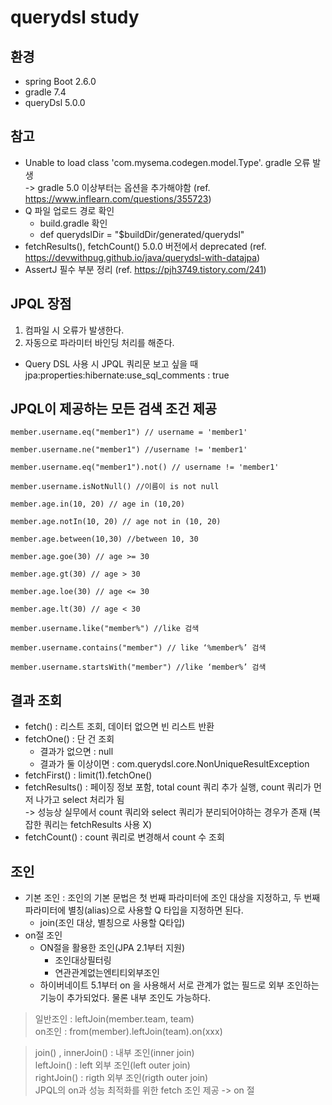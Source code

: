 # querydsl study

## 환경
- spring Boot 2.6.0
- gradle 7.4
- queryDsl 5.0.0

## 참고
- Unable to load class 'com.mysema.codegen.model.Type'. gradle 오류 발생   
 -> gradle 5.0 이상부터는 옵션을 추가해야함 (ref. https://www.inflearn.com/questions/355723)
- Q 파일 업로드 경로 확인
  - build.gradle 확인
  - def querydslDir = "$buildDir/generated/querydsl"
- fetchResults(), fetchCount() 5.0.0 버전에서 deprecated (ref. https://devwithpug.github.io/java/querydsl-with-datajpa)
- AssertJ 필수 부분 정리 (ref. https://pjh3749.tistory.com/241)

## JPQL 장점
1. 컴파일 시 오류가 발생한다.
2. 자동으로 파라미터 바인딩 처리를 해준다.

- Query DSL 사용 시 JPQL 쿼리문 보고 싶을 때
  jpa:properties:hibernate:use_sql_comments : true 

## JPQL이 제공하는 모든 검색 조건 제공
`member.username.eq("member1") // username = 'member1'`

`member.username.ne("member1") //username != 'member1'`

`member.username.eq("member1").not() // username != 'member1'`

`member.username.isNotNull() //이름이 is not null`

`member.age.in(10, 20) // age in (10,20)`

`member.age.notIn(10, 20) // age not in (10, 20)`

`member.age.between(10,30) //between 10, 30`

`member.age.goe(30) // age >= 30`

`member.age.gt(30) // age > 30`

`member.age.loe(30) // age <= 30`

`member.age.lt(30) // age < 30`

`member.username.like("member%") //like 검색`

`member.username.contains("member") // like ‘%member%’ 검색`

`member.username.startsWith("member") //like ‘member%’ 검색`

## 결과 조회
- fetch() : 리스트 조회, 데이터 없으면 빈 리스트 반환
- fetchOne() : 단 건 조회
  - 결과가 없으면 : null
  - 결과가 둘 이상이면 : com.querydsl.core.NonUniqueResultException
- fetchFirst() : limit(1).fetchOne()
- fetchResults() : 페이징 정보 포함, total count 쿼리 추가 실행, count 쿼리가 먼저 나가고 select 처리가 됨  
-> 성능상 실무에서 count 쿼리와 select 쿼리가 분리되어야하는 경우가 존재 (복잡한 쿼리는 fetchResults 사용 X)
- fetchCount() : count 쿼리로 변경해서 count 수 조회

## 조인
- 기본 조인 : 조인의 기본 문법은 첫 번째 파라미터에 조인 대상을 지정하고, 두 번째 파라미터에 별칭(alias)으로 사용할 Q 타입을 지정하면 된다.
  - join(조인 대상, 별칭으로 사용할 Q타입)
- on절 조인
  - ON절을 활용한 조인(JPA 2.1부터 지원)
    - 조인대상필터링 
    - 연관관계없는엔티티외부조인
  - 하이버네이트 5.1부터 on 을 사용해서 서로 관계가 없는 필드로 외부 조인하는 기능이 추가되었다. 물론 내부 조인도 가능하다.

> 일반조인 : leftJoin(member.team, team)  
> on조인 : from(member).leftJoin(team).on(xxx)

> join() , innerJoin() : 내부 조인(inner join)  
> leftJoin() : left 외부 조인(left outer join)  
> rightJoin() : rigth 외부 조인(rigth outer join)  
> JPQL의 on과 성능 최적화를 위한 fetch 조인 제공 -> on 절
